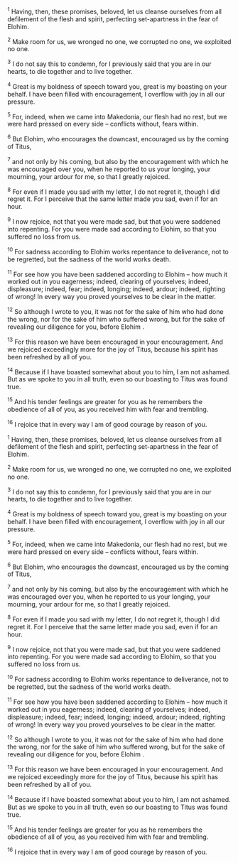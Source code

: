 <sup>1</sup> Having, then, these promises, beloved, let us cleanse ourselves from all defilement of the flesh and spirit, perfecting set-apartness in the fear of Elohim.

<sup>2</sup> Make room for us, we wronged no one, we corrupted no one, we exploited no one.

<sup>3</sup> I do not say this to condemn, for I previously said that you are in our hearts, to die together and to live together.

<sup>4</sup> Great is my boldness of speech toward you, great is my boasting on your behalf. I have been filled with encouragement, I overflow with joy in all our pressure.

<sup>5</sup> For, indeed, when we came into Makedonia, our flesh had no rest, but we were hard pressed on every side – conflicts without, fears within.

<sup>6</sup> But Elohim, who encourages the downcast, encouraged us by the coming of Titus,

<sup>7</sup> and not only by his coming, but also by the encouragement with which he was encouraged over you, when he reported to us your longing, your mourning, your ardour for me, so that I greatly rejoiced.

<sup>8</sup> For even if I made you sad with my letter, I do not regret it, though I did regret it. For I perceive that the same letter made you sad, even if for an hour.

<sup>9</sup> I now rejoice, not that you were made sad, but that you were saddened into repenting. For you were made sad according to Elohim, so that you suffered no loss from us.

<sup>10</sup> For sadness according to Elohim works repentance to deliverance, not to be regretted, but the sadness of the world works death.

<sup>11</sup> For see how you have been saddened according to Elohim – how much it worked out in you eagerness; indeed, clearing of yourselves; indeed, displeasure; indeed, fear; indeed, longing; indeed, ardour; indeed, righting of wrong! In every way you proved yourselves to be clear in the matter.

<sup>12</sup> So although I wrote to you, it was not for the sake of him who had done the wrong, nor for the sake of him who suffered wrong, but for the sake of revealing our diligence for you, before Elohim .

<sup>13</sup> For this reason we have been encouraged in your encouragement. And we rejoiced exceedingly more for the joy of Titus, because his spirit has been refreshed by all of you.

<sup>14</sup> Because if I have boasted somewhat about you to him, I am not ashamed. But as we spoke to you in all truth, even so our boasting to Titus was found true.

<sup>15</sup> And his tender feelings are greater for you as he remembers the obedience of all of you, as you received him with fear and trembling.

<sup>16</sup> I rejoice that in every way I am of good courage by reason of you.

<sup>1</sup> Having, then, these promises, beloved, let us cleanse ourselves from all defilement of the flesh and spirit, perfecting set-apartness in the fear of Elohim.

<sup>2</sup> Make room for us, we wronged no one, we corrupted no one, we exploited no one.

<sup>3</sup> I do not say this to condemn, for I previously said that you are in our hearts, to die together and to live together.

<sup>4</sup> Great is my boldness of speech toward you, great is my boasting on your behalf. I have been filled with encouragement, I overflow with joy in all our pressure.

<sup>5</sup> For, indeed, when we came into Makedonia, our flesh had no rest, but we were hard pressed on every side – conflicts without, fears within.

<sup>6</sup> But Elohim, who encourages the downcast, encouraged us by the coming of Titus,

<sup>7</sup> and not only by his coming, but also by the encouragement with which he was encouraged over you, when he reported to us your longing, your mourning, your ardour for me, so that I greatly rejoiced.

<sup>8</sup> For even if I made you sad with my letter, I do not regret it, though I did regret it. For I perceive that the same letter made you sad, even if for an hour.

<sup>9</sup> I now rejoice, not that you were made sad, but that you were saddened into repenting. For you were made sad according to Elohim, so that you suffered no loss from us.

<sup>10</sup> For sadness according to Elohim works repentance to deliverance, not to be regretted, but the sadness of the world works death.

<sup>11</sup> For see how you have been saddened according to Elohim – how much it worked out in you eagerness; indeed, clearing of yourselves; indeed, displeasure; indeed, fear; indeed, longing; indeed, ardour; indeed, righting of wrong! In every way you proved yourselves to be clear in the matter.

<sup>12</sup> So although I wrote to you, it was not for the sake of him who had done the wrong, nor for the sake of him who suffered wrong, but for the sake of revealing our diligence for you, before Elohim .

<sup>13</sup> For this reason we have been encouraged in your encouragement. And we rejoiced exceedingly more for the joy of Titus, because his spirit has been refreshed by all of you.

<sup>14</sup> Because if I have boasted somewhat about you to him, I am not ashamed. But as we spoke to you in all truth, even so our boasting to Titus was found true.

<sup>15</sup> And his tender feelings are greater for you as he remembers the obedience of all of you, as you received him with fear and trembling.

<sup>16</sup> I rejoice that in every way I am of good courage by reason of you.

